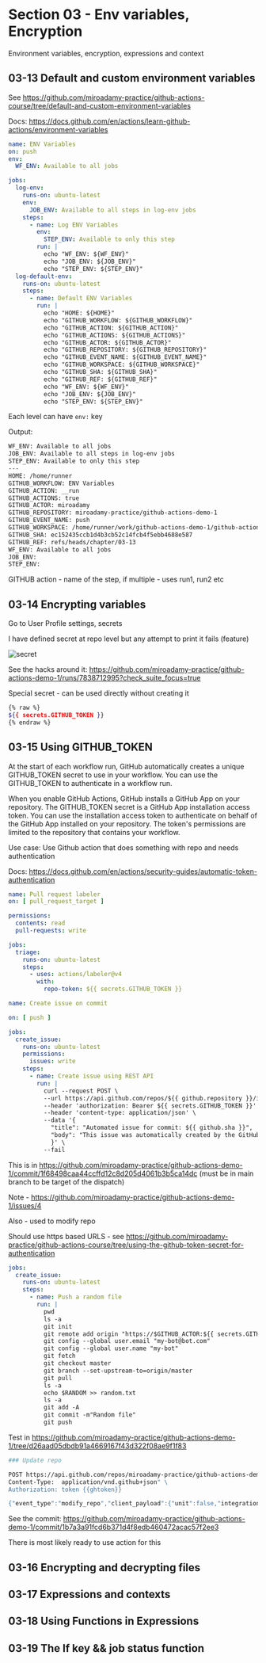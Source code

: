 # Section 03 - Env variables, Encryption

Environment variables, encryption, expressions and context

## 03-13 Default and custom environment variables

See <https://github.com/miroadamy-practice/github-actions-course/tree/default-and-custom-environment-variables>

Docs: <https://docs.github.com/en/actions/learn-github-actions/environment-variables>

```yaml
name: ENV Variables 
on: push 
env: 
  WF_ENV: Available to all jobs 

jobs: 
  log-env:
    runs-on: ubuntu-latest
    env:
      JOB_ENV: Available to all steps in log-env jobs
    steps:
      - name: Log ENV Variables 
        env: 
          STEP_ENV: Available to only this step 
        run: |
          echo "WF_ENV: ${WF_ENV}"
          echo "JOB_ENV: ${JOB_ENV}"
          echo "STEP_ENV: ${STEP_ENV}"
  log-default-env: 
    runs-on: ubuntu-latest
    steps:
      - name: Default ENV Variables 
        run: |
          echo "HOME: ${HOME}"
          echo "GITHUB_WORKFLOW: ${GITHUB_WORKFLOW}"
          echo "GITHUB_ACTION: ${GITHUB_ACTION}"
          echo "GITHUB_ACTIONS: ${GITHUB_ACTIONS}"
          echo "GITHUB_ACTOR: ${GITHUB_ACTOR}"
          echo "GITHUB_REPOSITORY: ${GITHUB_REPOSITORY}"
          echo "GITHUB_EVENT_NAME: ${GITHUB_EVENT_NAME}"
          echo "GITHUB_WORKSPACE: ${GITHUB_WORKSPACE}"
          echo "GITHUB_SHA: ${GITHUB_SHA}"
          echo "GITHUB_REF: ${GITHUB_REF}"
          echo "WF_ENV: ${WF_ENV}"
          echo "JOB_ENV: ${JOB_ENV}"
          echo "STEP_ENV: ${STEP_ENV}"
```

Each level can have `env:` key

Output:

```sh
WF_ENV: Available to all jobs
JOB_ENV: Available to all steps in log-env jobs
STEP_ENV: Available to only this step
---
HOME: /home/runner
GITHUB_WORKFLOW: ENV Variables
GITHUB_ACTION: __run
GITHUB_ACTIONS: true
GITHUB_ACTOR: miroadamy
GITHUB_REPOSITORY: miroadamy-practice/github-actions-demo-1
GITHUB_EVENT_NAME: push
GITHUB_WORKSPACE: /home/runner/work/github-actions-demo-1/github-actions-demo-1
GITHUB_SHA: ec152435ccb1d4b3cb52c14fcb4f5ebb4688e587
GITHUB_REF: refs/heads/chapter/03-13
WF_ENV: Available to all jobs
JOB_ENV: 
STEP_ENV: 
```

GITHUB action - name of the step, if multiple - uses run1, run2 etc

## 03-14 Encrypting variables

Go to User Profile settings, secrets

I have defined secret at repo level but any attempt to print it fails (feature)

![secret](./img/secrets.png)

See the hacks around it: <https://github.com/miroadamy-practice/github-actions-demo-1/runs/7838712995?check_suite_focus=true>

Special secret - can be used directly without creating it

```sh
{% raw %}
${{ secrets.GITHUB_TOKEN }}
{% endraw %}

```

## 03-15 Using GITHUB_TOKEN

At the start of each workflow run, GitHub automatically creates a unique GITHUB_TOKEN secret to use in your workflow. You can use the GITHUB_TOKEN to authenticate in a workflow run.

When you enable GitHub Actions, GitHub installs a GitHub App on your repository. The GITHUB_TOKEN secret is a GitHub App installation access token. You can use the installation access token to authenticate on behalf of the GitHub App installed on your repository. The token's permissions are limited to the repository that contains your workflow.

Use case: Use Github action that does something with repo and needs authentication

Docs: <https://docs.github.com/en/actions/security-guides/automatic-token-authentication>


```yaml
name: Pull request labeler
on: [ pull_request_target ]

permissions:
  contents: read
  pull-requests: write

jobs:
  triage:
    runs-on: ubuntu-latest
    steps:
      - uses: actions/labeler@v4
        with:
          repo-token: ${{ secrets.GITHUB_TOKEN }}
```

```yaml
name: Create issue on commit

on: [ push ]

jobs:
  create_issue:
    runs-on: ubuntu-latest
    permissions:
      issues: write 
    steps:
      - name: Create issue using REST API
        run: |
          curl --request POST \
          --url https://api.github.com/repos/${{ github.repository }}/issues \
          --header 'authorization: Bearer ${{ secrets.GITHUB_TOKEN }}' \
          --header 'content-type: application/json' \
          --data '{
            "title": "Automated issue for commit: ${{ github.sha }}",
            "body": "This issue was automatically created by the GitHub Action workflow **${{ github.workflow }}**. \n\n The commit hash was: _${{ github.sha }}_."
            }' \
          --fail
```
This is in https://github.com/miroadamy-practice/github-actions-demo-1/commit/1f68498caa44ccffd12c8d205d4061b3b5ca14dc (must be in main branch to be target of the dispatch)

Note - https://github.com/miroadamy-practice/github-actions-demo-1/issues/4

Also - used to modify repo

Should use https based URLS - see <https://github.com/miroadamy-practice/github-actions-course/tree/using-the-github-token-secret-for-authentication>

```yaml
jobs: 
  create_issue:
    runs-on: ubuntu-latest
    steps:
      - name: Push a random file
        run: |
          pwd 
          ls -a 
          git init
          git remote add origin "https://$GITHUB_ACTOR:${{ secrets.GITHUB_TOKEN }}@github.com/$GITHUB_REPOSITORY.git"
          git config --global user.email "my-bot@bot.com"
          git config --global user.name "my-bot"
          git fetch
          git checkout master
          git branch --set-upstream-to=origin/master
          git pull
          ls -a
          echo $RANDOM >> random.txt
          ls -a 
          git add -A
          git commit -m"Random file"
          git push

```

Test in https://github.com/miroadamy-practice/github-actions-demo-1/tree/d26aad05dbdb91a4669167f43d322f08ae9f1f83

```sh
### Update repo

POST https://api.github.com/repos/miroadamy-practice/github-actions-demo-1/dispatches
Content-Type:  application/vnd.github+json" \ 
Authorization: token {{ghtoken}}

{"event_type":"modify_repo","client_payload":{"unit":false,"integration":true, "env": "production"}}

```

See the commit: https://github.com/miroadamy-practice/github-actions-demo-1/commit/1b7a3a91fcd6b371d4f8edb460472acac57f2ee3

There is most likely ready to use action for this
## 03-16 Encrypting and decrypting files

## 03-17 Expressions and contexts

## 03-18 Using Functions in Expressions

## 03-19 The If key && job status function
